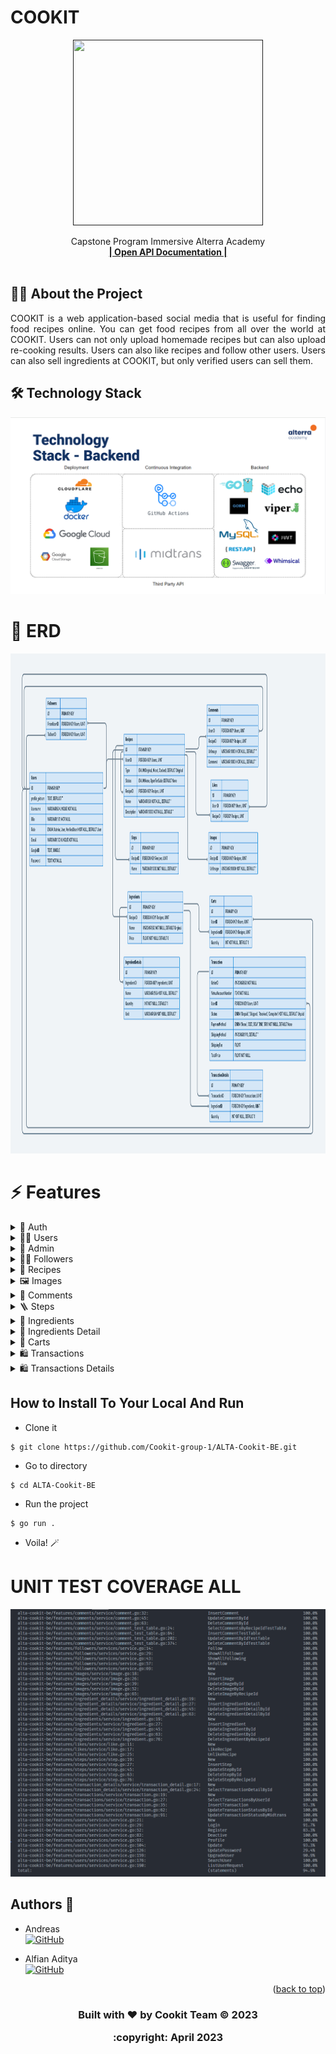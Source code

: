# COOKIT

<div align="center">
  <a href="">
    <img src="" width="304" height="297">
  </a>

  <p align="center">
    Capstone Program Immersive Alterra Academy
    <br />
    <a href="https://app.swaggerhub.com/apis-docs/STARCON10_1/ALTA-Cookit-BE/1.0"><strong>| Open API Documentation |</strong></a>
    <br />
    <br />
  </p>
</div>

## 🧑‍💻 About the Project

<p align="justify">COOKIT is a web application-based social media that is useful for finding food recipes online. You can get food recipes from all over the world at COOKIT. Users can not only upload homemade recipes but can also upload re-cooking results. Users can also like recipes and follow other users. Users can also sell ingredients at COOKIT, but only verified users can sell them.</p>

## 🛠 Technology Stack

<div align="center">
<img src="techno_stack.png">
  </div>

# 🔗 ERD

<div align="center">
<img src="cookit_ERD.png" width="800" height="800">
  </div>

# ⚡ Features

<details>
  <summary>🎫 Auth</summary>
  
| Method      | Endpoint            | Params      |q-Params            | JWT Token   | Function                                |
| ----------- | ------------------- | ----------- |--------------------| ----------- | --------------------------------------- |
| POST        | /register           | -           |-                   | NO         | Register a new User                |
| POST        | /login      | -           |-                   | NO         | Login to the system        |
  
</details>

<details>
  <summary>🙍‍♂️ Users</summary>
  
| Method      | Endpoint            | Params      |q-Params            | JWT Token   | Function                                |
| ----------- | ------------------- | ----------- |--------------------| ----------- | --------------------------------------- |
| GET        | /users           | -           |-                   | YES         | Show profile                |
| PUT        | /users      | -           |-                   | YES         | Update profile data        |
| DELETE        | /users      | -           |-                   | YES         | Delete user data        |
| GET        | /users/search      | -           |-                   | YES         | Search another users with username        |
| PUT        | /users/password      | -           |-                   | YES         | Update password account        |
| GET        | /users/(ID)      | -           |- ID                  | YES         | Show another user profile        |
| GET        | /users/follower      | -           |-                   | YES         | Show list follower        |
| GET        | /users/following      | -           |-                   | YES         | Show list following        |
| GET        | /users/upgrade      | -           |-                   | YES         | Request upgrade account        |
</details>

<details> 
    <summary>👮 Admin </summary>
| Method      | Endpoint            | Params      |q-Params            | JWT Token   | Function                                |
| ----------- | ------------------- | ----------- |--------------------| ----------- | --------------------------------------- |
| GET        | /users/listverify           | -           |-                   | YES         | Show list for user request upgrading account                |
| PUT        | /users/approval/(ID)      | -           |- ID                  | YES         | Accepting or deny user request upgrade account for admin        |
</details>

<details> 
    <summary>🙋‍♂️ Followers </summary>
| Method      | Endpoint            | Params      |q-Params            | JWT Token   | Function                                |
| ----------- | ------------------- | ----------- |--------------------| ----------- | --------------------------------------- |
| POST        | /users/follow/(ID)           | -           |- ID                  | YES         | Following another user                |
| DELETE        | /users/unfollow/(ID)      | -           |- ID                  | YES         | Unfollow users        |
</details>

<details> 
    <summary>🍳 Recipes</summary>
| Method      | Endpoint            | Params      |q-Params            | JWT Token   | Function                                |
| ----------- | ------------------- | ----------- |--------------------| ----------- | --------------------------------------- |
| GET        | /recipes           | -           |-                   | YES         | Show list recepies                |
| POST        | /recipes      | -           |-                   | YES         | Insert new recipe        |
| PUT        | /recipes(ID)      | -           |-  ID                 | YES         | Update recipe        |
| DELETE        | /recipes(ID)      | -           |-  ID                 | YES         | Delete recipe by ID        |
| GET        | /users/recipes/timeline      | -           |-                   | YES         | Show timeline recipes        |
| GET        | /recipes/trending      | -           |-                   | YES         | Show trending recipes        |
| GET        | /recipes/(ID)/detail      | -           |-  ID                 | YES         | Show detail recipes        |
| POST        | /recipes/(ID)/like      | -           |-  ID                 | YES         | Like recipes        |
| DELETE        | /recipes/(ID)/unlike      | -           |-  ID                 | YES         | Unlike recipes        |
</details>

<details> 
    <summary>🖼️ Images</summary>
| Method      | Endpoint            | Params      |q-Params            | JWT Token   | Function                                |
| ----------- | ------------------- | ----------- |--------------------| ----------- | --------------------------------------- |
| POST        | /recipes/(recipe_id)/images           | -           |- recipe_id                  | YES         | Insert new recipes image                |
| DELETE        | /recipes/(recipe_id)/images      | -           |- recipe_id                  | YES         | Delete recipes image        |
| PUT        | /recipes/(recipe_id)/images/(image_id)      | -           |- recipe_id and image_id                 | YES         | Update recipes image        |
| DELETE        | /recipes/(recipe_id)/images/(image_id)      | -           |- recipe_id and image_id                  | YES         | Delete recipes image        |
</details>

<details> 
    <summary>💬 Comments</summary>
| Method      | Endpoint            | Params      |q-Params            | JWT Token   | Function                                |
| ----------- | ------------------- | ----------- |--------------------| ----------- | --------------------------------------- |
| POST        | /recipes/(recipe_id)/comments           | -           |- recipe_id                  | YES         | Create comment in recipes                |
| DELETE        | /recipes/(recipe_id)/comments/(comment_id)      | -           |- recipe_id and comment_id                  | YES         | Delete comment in recipes        |
| PUT        | /recipes/(recipe_id)/comments/(comment_id)      | -           |- recipe_id and comment_id                 | YES         | Update comment in recipe        |
| GET        | /recipes/(recipe_id)/comments      | -           |- recipe_id                  | YES         | Get list comment in recipes        |
</details>

<details> 
    <summary>🪜 Steps</summary>
| Method      | Endpoint            | Params      |q-Params            | JWT Token   | Function                                |
| ----------- | ------------------- | ----------- |--------------------| ----------- | --------------------------------------- |
| POST        | /recipes/(recipe_id)/steps          | -           |- recipe_id                  | YES         | Create new recipes step               |
| DELETE        | /recipes/(recipe_id)/steps      | -           |- recipe_id                  | YES         | Delete recipes steps        |
| PUT        | /recipes/(recipe_id)/steps/(step_id)      | -           |- recipe_id and step_id                 | YES         | Update steps in recipe        |
| DELETE        | /recipes/(recipe_id)/steps/(step_id)      | -           |- recipe_id and step_id                  | YES         | Delete steps in recipes        |
</details>

<details> 
    <summary>🍅 Ingredients</summary>
| Method      | Endpoint            | Params      |q-Params            | JWT Token   | Function                                |
| ----------- | ------------------- | ----------- |--------------------| ----------- | --------------------------------------- |
| POST        | /recipes/(recipe_id)/ingredients          | -           |- recipe_id                  | YES         | Create new recipes ingredient               |
| DELETE        | /recipes/(recipe_id)/ingredients      | -           |- recipe_id                  | YES         | Delete recipes ingredients        |
| PUT        | /recipes/(recipe_id)/ingredients/(ingredient_id)      | -           |- recipe_id and ingredient_id                 | YES         | Update ingredients in recipe        |
| DELETE        | /recipes/(recipe_id)/ingredients/(ingredient_id)      | -           |- recipe_id and ingredient_id                  | YES         | Delete ingredients in recipes        |
</details>

<details> 
    <summary>🥕 Ingredients Detail</summary>
| Method      | Endpoint            | Params      |q-Params            | JWT Token   | Function                                |
| ----------- | ------------------- | ----------- |--------------------| ----------- | --------------------------------------- |
| POST        | /recipes/(recipe_id)/ingredients/(ingredient_id)/ingredientDetails          | -           |- recipe_id and ingredient_id                  | YES         | Create new ingredients detail               |
| PUT        | /recipes/(recipe_id)/ingredients/ingredientDetails/(ingredient_detail_id)      | -           |- recipe_id and ingredient_detail_id                 | YES         | Update ingredients detail        |
| DELETE        | /recipes/(recipe_id)/ingredients/ingredientDetails/(ingredient_detail_id)      | -           |- recipe_id and ingredient_detail_id                  | YES         | Delete ingredients detail        |
</details>

<details> 
    <summary>🛒 Carts</summary>
| Method      | Endpoint            | Params      |q-Params            | JWT Token   | Function                                |
| ----------- | ------------------- | ----------- |--------------------| ----------- | --------------------------------------- |
| GET        | /users/carts      | -           |-                   | YES         | Get list carts        |
| POST        | /users/carts           | -           |-                   | YES         | Create new cart                |
| PUT        | /users/carts/(cart_id)      | -           |- cart_id                 | YES         | Update users cart        |
| DELETE        | /users/carts/(cart_id)      | -           |- cart_id                  | YES         | Delete users cart        |
</details>

<details> 
    <summary>🛍️ Transactions</summary>
| Method      | Endpoint            | Params      |q-Params            | JWT Token   | Function                                |
| GET        | /users/transactions      | -           |-                   | YES         | Get list transactions        |
| ----------- | ------------------- | ----------- |--------------------| ----------- | --------------------------------------- |
| POST        | /users/transactions           | -           |-                   | YES         | Create new transactions                 |
| PUT        | /users/transactions/(transaction_id)/status      | -           |- cart_id                 | YES         | Update users status transactions        |
</details>

<details> 
    <summary>🛍️ Transactions Details</summary>
| Method      | Endpoint            | Params      |q-Params            | JWT Token   | Function                                |
| ----------- | ------------------- | ----------- |--------------------| ----------- | --------------------------------------- |
| GET        | /users/transactions/transaction_detail/(transaction_detail_id)      | -           |-                   | YES         | Get list users transaction detail       |
</details>

## How to Install To Your Local And Run

- Clone it

```
$ git clone https://github.com/Cookit-group-1/ALTA-Cookit-BE.git
```

- Go to directory

```
$ cd ALTA-Cookit-BE
```
- Run the project

```
$ go run .
```

- Voila! 🪄

# UNIT TEST COVERAGE ALL
<img src="UNITTEST_COOKIT.png">

## Authors 👑

-   Andreas <br> [![GitHub](https://img.shields.io/badge/Andreas-%23121011.svg?style=for-the-badge&logo=github&logoColor=white)](https://github.com/Velocyes)

-  Alfian Aditya <br> [![GitHub](https://img.shields.io/badge/alfian-aditya-%23121011.svg?style=for-the-badge&logo=github&logoColor=white)](https://github.com/alfianadityads)

 <p align="right">(<a href="#top">back to top</a>)</p>
<h3>
<p align="center">Built with ❤️ by Cookit Team ©️ 2023</p>
<p align="center">:copyright: April 2023 </p>
</h3>